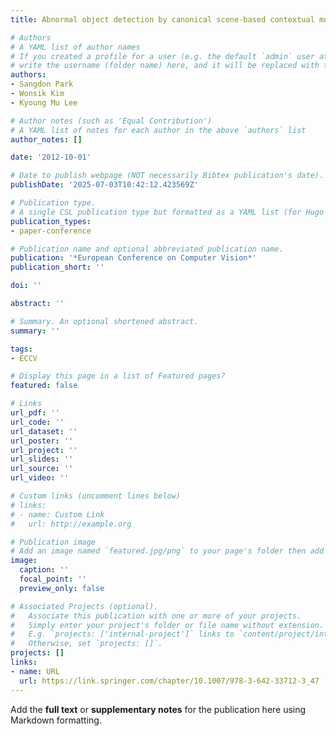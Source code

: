 ```yaml
---
title: Abnormal object detection by canonical scene-based contextual model

# Authors
# A YAML list of author names
# If you created a profile for a user (e.g. the default `admin` user at `content/authors/admin/`), 
# write the username (folder name) here, and it will be replaced with their full name and linked to their profile.
authors:
- Sangdon Park
- Wonsik Kim
- Kyoung Mu Lee

# Author notes (such as 'Equal Contribution')
# A YAML list of notes for each author in the above `authors` list
author_notes: []

date: '2012-10-01'

# Date to publish webpage (NOT necessarily Bibtex publication's date).
publishDate: '2025-07-03T10:42:12.423569Z'

# Publication type.
# A single CSL publication type but formatted as a YAML list (for Hugo requirements).
publication_types:
- paper-conference

# Publication name and optional abbreviated publication name.
publication: '*European Conference on Computer Vision*'
publication_short: ''

doi: ''

abstract: ''

# Summary. An optional shortened abstract.
summary: ''

tags:
- ECCV

# Display this page in a list of Featured pages?
featured: false

# Links
url_pdf: ''
url_code: ''
url_dataset: ''
url_poster: ''
url_project: ''
url_slides: ''
url_source: ''
url_video: ''

# Custom links (uncomment lines below)
# links:
# - name: Custom Link
#   url: http://example.org

# Publication image
# Add an image named `featured.jpg/png` to your page's folder then add a caption below.
image:
  caption: ''
  focal_point: ''
  preview_only: false

# Associated Projects (optional).
#   Associate this publication with one or more of your projects.
#   Simply enter your project's folder or file name without extension.
#   E.g. `projects: ['internal-project']` links to `content/project/internal-project/index.md`.
#   Otherwise, set `projects: []`.
projects: []
links:
- name: URL
  url: https://link.springer.com/chapter/10.1007/978-3-642-33712-3_47
---
```


Add the **full text** or **supplementary notes** for the publication here using Markdown formatting.

